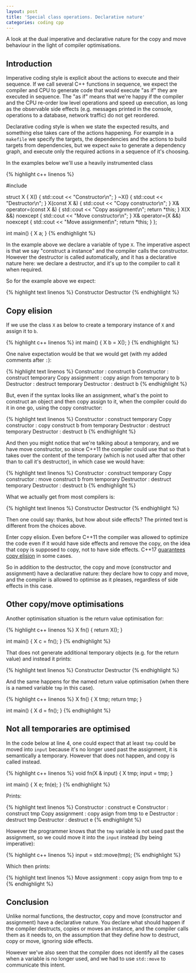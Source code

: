 ```yaml
---
layout: post
title: 'Special class operations. Declarative nature'
categories: coding cpp
---
```


A look at the dual imperative and declarative nature for the copy and move
behaviour in the light of compiler optimisations.


## Introduction

Imperative coding style is explicit about the actions to execute and their
sequence. If we call several C++ functions in sequence, we expect the compiler
and CPU to generate code that would execute "as if" they are executed in
sequence.  The "as if" means that we're happy if the compiler and the CPU
re-order low level operations and speed up execution, as long as the observable
side effects (e.g.  messages printed in the console, operations to a database,
network traffic) do not get reordered.

Declarative coding style is when we state the expected results, and something
else takes care of the actions happening. For example in a `makefile` we
specify the targets, the dependencies and the actions to build targets from
dependencies, but we expect `make` to generate a dependency graph, and execute
only the required actions in a sequence of it's choosing.

In the examples below we'll use a heavily instrumented class

{% highlight c++ linenos %}

#include <iostream>

struct X
{
  X() { std::cout << "Constructor\n"; }
  ~X() { std::cout << "Destructor\n"; }
  X(const X &) { std::cout << "Copy constructor\n"; }
  X& operator=(const X &) { std::cout << "Copy assignment\n"; return *this; }
  X(X &&) noexcept { std::cout << "Move constructor\n"; }
  X& operator=(X &&) noexcept { std::cout << "Move assignment\n"; return *this; }
};

int main()
{
  X a;
}
{% endhighlight %}

In the example above we declare a variable of type `X`. The imperative aspect
is that we say "construct a instance" and the compiler calls the constructor.
However the destructor is called automatically, and it has a declarative nature
here: we declare a destructor, and it's up to the compiler to call it when
required.

So for the example above we expect:

{% highlight text linenos %}
Constructor
Destructor
{% endhighlight %}


## Copy elision

If we use the class `X` as below to create a temporary instance of `X` and
assign it to `b`.

{% highlight c++ linenos %}
int main()
{
  X b = X();
}
{% endhighlight %}

One naive expectation would be that we would get (with my added comments after
`:`):

{% highlight text linenos %}
Constructor : construct b
Constructor : construct temporary
Copy assignment : copy asign from temporary to b
Destructor : destruct temporary
Destructor : destruct b
{% endhighlight %}

But, even if the syntax looks like an assignment, what's the point to construct
an object and then copy assign to it, when the compiler could do it in one go,
using the copy constructor:

{% highlight text linenos %}
Constructor : construct temporary
Copy constructor : copy construct b from temporary
Destructor : destruct temporary
Destructor : destruct b
{% endhighlight %}

And then you might notice that we're talking about a temporary, and we have
move constructor, so since C++11 the compiler could use that so that `b` takes
over the content of the temporary (which is not used after that other than to
call it's destructor), in which case we would have:

{% highlight text linenos %}
Constructor : construct temporary
Copy constructor : move construct b from temporary
Destructor : destruct temporary
Destructor : destruct b
{% endhighlight %}

What we actually get from most compilers is:

{% highlight text linenos %}
Constructor
Destructor
{% endhighlight %}

Then one could say: thanks, but how about side effects? The printed text is
different from the choices above.

Enter copy elision. Even before C++11 the compiler was allowed to optimize the
code even if it would have side effects and remove the copy, on the idea that
copy is supposed to copy, not to have side effects. C++17 [guarantees copy
elision][cpp17-copy-elision] in some cases.

So in addition to the destructor, the copy and move (constructor and
assignment) have a declarative nature: they declare how to copy and move, and
the compiler is allowed to optimise as it pleases, regardless of side effects
in this case.


## Other copy/move optimisations

Another optimisation situation is the return value optimisation for:

{% highlight c++ linenos %}
X fn()
{
  return X();
}

int main()
{
  X c = fn();
}
{% endhighlight %}

That does not generate additional temporary objects (e.g. for the return value)
and instead it prints:

{% highlight text linenos %}
Constructor
Destructor
{% endhighlight %}

And the same happens for the named return value optimisation (when there is a
named variable `tmp` in this case).

{% highlight c++ linenos %}
X fn()
{
  X tmp;
  return tmp;
}

int main()
{
  X d = fn();
}
{% endhighlight %}


## Not all temporaries are optimised

In the code below at line 4, one could expect that at least `tmp` could be
moved into `input` because it's no longer used past the assignment, it is
semantically a temporary. However that does not happen, and copy is called
instead.

{% highlight c++ linenos %}
void fn(X & input)
{
  X tmp;
  input = tmp;
}

int main()
{
  X e;
  fn(e);
}
{% endhighlight %}

Prints:

{% highlight text linenos %}
Constructor : construct e
Constructor : construct tmp
Copy assignment : copy asign from tmp to e
Destructor : destruct tmp
Destructor : destruct e
{% endhighlight %}

However the programmer knows that the `tmp` variable is not used past the
assignment, so we could move it into the `input` instead (by being imperative):

{% highlight c++ linenos %}
  input = std::move(tmp);
{% endhighlight %}

Which then prints:

{% highlight text linenos %}
Move assignment : copy asign from tmp to e
{% endhighlight %}


## Conclusion

Unlike normal functions, the destructor, copy and move (constructor and
assignment) have a declarative nature. You declare what should happen if the
compiler destructs, copies or moves an instance, and the compiler calls them as
it needs to, on the assumption that they define how to destruct, copy or move,
ignoring side effects.

However we've also seen that the compiler does not identify all the cases when
a variable is no longer used, and we had to use `std::move` to communicate this
intent.

[cpp17-copy-elision]: http://www.open-std.org/jtc1/sc22/wg21/docs/papers/2015/p0135r0.html

